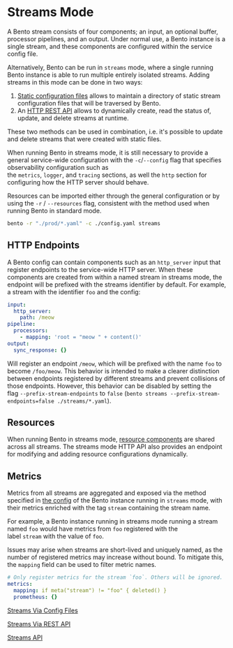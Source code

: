 # Streams Mode

A Bento stream consists of four components; an input, an optional buffer, processor pipelines, and an output. Under normal use, a Bento instance is a single stream, and these components are configured within the service config file.

Alternatively, Bento can be run in `streams` mode, where a single running Bento instance is able to run multiple entirely isolated streams. Adding streams in this mode can be done in two ways:

1. [Static configuration files](/resources/stacks/bento/configurations/streams_mode/streams_via_config_files) allows to maintain a directory of static stream configuration files that will be traversed by Bento.
2. An [HTTP REST API](/resources/stacks/bento/configurations/streams_mode/streams_via_rest_api) allows to dynamically create, read the status of, update, and delete streams at runtime.

These two methods can be used in combination, i.e. it's possible to update and delete streams that were created with static files.

When running Bento in streams mode, it is still necessary to provide a general service-wide configuration with the `-c`/`--config` flag that specifies observability configuration such as the `metrics`, `logger`, and `tracing` sections, as well the `http` section for configuring how the HTTP server should behave.

Resources can be imported either through the general configuration or by using the `-r` / `--resources` flag, consistent with the method used when running Bento in standard mode.

```bash
bento -r "./prod/*.yaml" -c ./config.yaml streams
```

## HTTP Endpoints

A Bento config can contain components such as an `http_server` input that register endpoints to the service-wide HTTP server. When these components are created from within a named stream in streams mode, the endpoint will be prefixed with the streams identifier by default. For example, a stream with the identifier `foo` and the config:

```yaml
input:
  http_server:
    path: /meow
pipeline:
  processors:
    - mapping: 'root = "meow " + content()'
output:
  sync_response: {}
```

Will register an endpoint `/meow`, which will be prefixed with the name `foo` to become `/foo/meow`. This behavior is intended to make a clearer distinction between endpoints registered by different streams and prevent collisions of those endpoints. However, this behavior can be disabled by setting the flag `--prefix-stream-endpoints` to `false` (`bento streams --prefix-stream-endpoints=false ./streams/*.yaml`).

## Resources

When running Bento in streams mode, [resource components](/resources/stacks/bento/configurations/resources) are shared across all streams. The streams mode HTTP API also provides an endpoint for modifying and adding resource configurations dynamically.

## Metrics

Metrics from all streams are aggregated and exposed via the method specified in [the config](/resources/stacks/bento/components/metrics) of the Bento instance running in `streams` mode, with their metrics enriched with the tag `stream` containing the stream name.

For example, a Bento instance running in streams mode running a stream named `foo` would have metrics from `foo` registered with the label `stream` with the value of `foo`.

Issues may arise when streams are short-lived and uniquely named, as the number of registered metrics may increase without bound. To mitigate this, the `mapping` field can be used to filter metric names.

```yaml
# Only register metrics for the stream `foo`. Others will be ignored.
metrics:
  mapping: if meta("stream") != "foo" { deleted() }
  prometheus: {}
```

[Streams Via Config Files](/resources/stacks/bento/configurations/streams_mode/streams_via_config_files)

[Streams Via REST API](/resources/stacks/bento/configurations/streams_mode/streams_via_rest_api)

[Streams API](/resources/stacks/bento/configurations/streams_mode/streams_api)